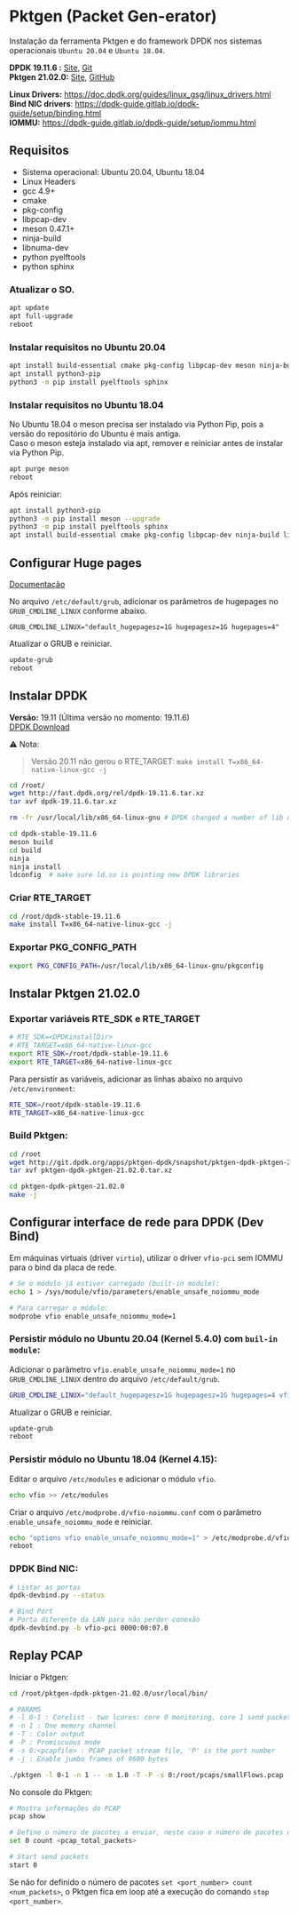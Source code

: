 # Pktgen (Packet Gen-erator)

Instalação da ferramenta Pktgen e do framework DPDK nos sistemas operacionais `Ubuntu 20.04` e `Ubuntu 18.04`.

**DPDK 19.11.6 :** [Site](http://core.dpdk.org/doc/), [Git](http://git.dpdk.org/)  
**Pktgen 21.02.0:** [Site](https://pktgen-dpdk.readthedocs.io/en/latest/index.html), [GitHub](https://github.com/pktgen/Pktgen-DPDK/)

**Linux Drivers:** https://doc.dpdk.org/guides/linux_gsg/linux_drivers.html  
**Bind NIC drivers**: https://dpdk-guide.gitlab.io/dpdk-guide/setup/binding.html  
**IOMMU:** https://dpdk-guide.gitlab.io/dpdk-guide/setup/iommu.html  

## Requisitos
 - Sistema operacional: Ubuntu 20.04, Ubuntu 18.04
 - Linux Headers
 - gcc 4.9+
 - cmake
 - pkg-config
 - libpcap-dev
 - meson 0.47.1+
 - ninja-build
 - libnuma-dev
 - python pyelftools
 - python sphinx

### Atualizar o SO.
```bash
apt update
apt full-upgrade
reboot
```
### Instalar requisitos no Ubuntu 20.04
```bash
apt install build-essential cmake pkg-config libpcap-dev meson ninja-build libnuma-dev linux-headers-`uname -r`
apt install python3-pip
python3 -m pip install pyelftools sphinx
```

### Instalar requisitos no Ubuntu 18.04
No Ubuntu 18.04 o meson precisa ser instalado via Python Pip, pois a versão do repositório do Ubuntu é mais antiga.  
Caso o meson esteja instalado via apt, remover e reiniciar antes de instalar via Python Pip.
```bash
apt purge meson
reboot
```
Após reiniciar:
```bash
apt install python3-pip
python3 -m pip install meson --upgrade
python3 -m pip install pyelftools sphinx
apt install build-essential cmake pkg-config libpcap-dev ninja-build libnuma-dev linux-headers-`uname -r`
```

## Configurar Huge pages  
[Documentação](https://doc.dpdk.org/guides/linux_gsg/sys_reqs.html#use-of-hugepages-in-the-linux-environment)

No arquivo `/etc/default/grub`, adicionar os parâmetros de hugepages no `GRUB_CMDLINE_LINUX` conforme abaixo.

```
GRUB_CMDLINE_LINUX="default_hugepagesz=1G hugepagesz=1G hugepages=4"
```
Atualizar o GRUB e reiniciar.
```bash
update-grub
reboot
```

## Instalar DPDK
**Versão:** 19.11 (Última versão no momento: 19.11.6)  
[DPDK Download](http://core.dpdk.org/download/)  

:warning: Nota:
> Versão 20.11 não gerou o RTE_TARGET: `make install T=x86_64-native-linux-gcc -j`

```bash
cd /root/
wget http://fast.dpdk.org/rel/dpdk-19.11.6.tar.xz
tar xvf dpdk-19.11.6.tar.xz

rm -fr /usr/local/lib/x86_64-linux-gnu # DPDK changed a number of lib names and need to clean up

cd dpdk-stable-19.11.6
meson build
cd build
ninja
ninja install
ldconfig  # make sure ld.so is pointing new DPDK libraries
```

### Criar RTE_TARGET
```bash
cd /root/dpdk-stable-19.11.6
make install T=x86_64-native-linux-gcc -j
```

### Exportar PKG_CONFIG_PATH
```bash
export PKG_CONFIG_PATH=/usr/local/lib/x86_64-linux-gnu/pkgconfig
```

## Instalar Pktgen 21.02.0

### Exportar variáveis RTE_SDK e RTE_TARGET
```bash
# RTE_SDK=<DPDKinstallDir>
# RTE_TARGET=x86_64-native-linux-gcc
export RTE_SDK=/root/dpdk-stable-19.11.6
export RTE_TARGET=x86_64-native-linux-gcc
```

Para persistir as variáveis, adicionar as linhas abaixo no arquivo `/etc/environment`:
```bash
RTE_SDK=/root/dpdk-stable-19.11.6
RTE_TARGET=x86_64-native-linux-gcc
```

### Build Pktgen:
```bash
cd /root
wget http://git.dpdk.org/apps/pktgen-dpdk/snapshot/pktgen-dpdk-pktgen-21.02.0.tar.xz
tar xvf pktgen-dpdk-pktgen-21.02.0.tar.xz

cd pktgen-dpdk-pktgen-21.02.0
make -j
```

## Configurar interface de rede para DPDK (Dev Bind)

Em máquinas virtuais (driver `virtio`), utilizar o driver `vfio-pci` sem IOMMU para o bind da placa de rede.
```bash
# Se o módulo já estiver carregado (built-in module):
echo 1 > /sys/module/vfio/parameters/enable_unsafe_noiommu_mode

# Para carregar o módulo:
modprobe vfio enable_unsafe_noiommu_mode=1
```

### Persistir módulo no Ubuntu 20.04 (Kernel 5.4.0) com `buil-in module`:
Adicionar o parâmetro `vfio.enable_unsafe_noiommu_mode=1` no `GRUB_CMDLINE_LINUX` dentro do arquivo `/etc/default/grub`.
```bash
GRUB_CMDLINE_LINUX="default_hugepagesz=1G hugepagesz=1G hugepages=4 vfio.enable_unsafe_noiommu_mode=1"
```
Atualizar o GRUB e reiniciar.
```bash
update-grub
reboot
```

### Persistir módulo no Ubuntu 18.04 (Kernel 4.15):
Editar o arquivo `/etc/modules` e adicionar o módulo `vfio`.
```bash
echo vfio >> /etc/modules
```
Criar o arquivo `/etc/modprobe.d/vfio-noiommu.conf` com o parâmetro `enable_unsafe_noiommu_mode` e reiniciar.
```bash
echo "options vfio enable_unsafe_noiommu_mode=1" > /etc/modprobe.d/vfio-noiommu.conf
reboot
```

### DPDK Bind NIC:
```bash
# Listar as portas 
dpdk-devbind.py --status

# Bind Port
# Porta diferente da LAN para não perder conexão
dpdk-devbind.py -b vfio-pci 0000:00:07.0
```

## Replay PCAP

Iniciar o Pktgen:

```bash
cd /root/pktgen-dpdk-pktgen-21.02.0/usr/local/bin/

# PARAMS
# -l 0-1 : Corelist - two lcores: core 0 monitoring, core 1 send packets
# -n 1 : One memory channel
# -T : Color output
# -P : Promiscuous mode
# -s 0:<pcapfile> : PCAP packet stream file, 'P' is the port number
# -j : Enable jumbo frames of 9600 bytes

./pktgen -l 0-1 -n 1 -- -m 1.0 -T -P -s 0:/root/pcaps/smallFlows.pcap -j
```
No console do Pktgen:
```bash
# Mostra informações do PCAP
pcap show

# Define o número de pacotes a enviar, neste caso o número de pacotes do arquivo PCAP.
set 0 count <pcap_total_packets>

# Start send packets
start 0
```
Se não for definido o número de pacotes `set <port_number> count <num_packets>`, o Pktgen fica em loop até a execução do comando `stop <port_number>`.
